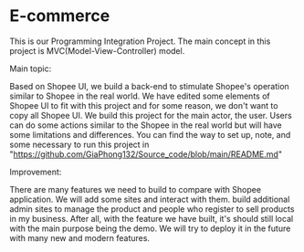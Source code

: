 # E-commerce

This is our Programming Integration Project. The main concept in this project is MVC(Model-View-Controller) model.

Main topic:

Based on Shopee UI, we build a back-end to stimulate Shopee's operation similar to Shopee in the real world.
We have edited some elements of Shopee UI to fit with this project and for some reason, we don't want to copy all Shopee UI.
We build this project for the main actor, the user. Users can do some actions similar to the Shopee in the real world but will have some limitations and differences.
You can find the way to set up, note, and some necessary to run this project in "https://github.com/GiaPhong132/Source_code/blob/main/README.md"

Improvement:

There are many features we need to build to compare with Shopee application. We will add some sites and interact with them. build additional admin sites to manage the product and people who register to sell products in my business.
After all, with the feature we have built, it's should still local with the main purpose being the demo. We will try to deploy it in the future with many new and modern features.

